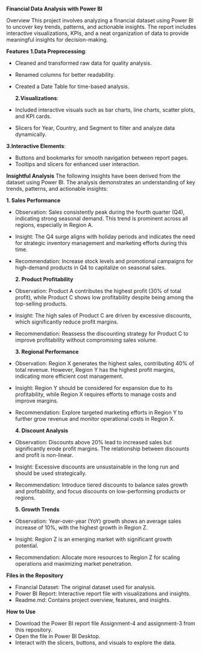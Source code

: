 **Financial Data Analysis with Power BI**

Overview
This project involves analyzing a financial dataset using Power BI to uncover key trends, patterns, and actionable insights. The report includes interactive visualizations, KPIs, and a neat organization of data to provide meaningful insights for decision-making.

**Features**
**1.Data Preprocessing**:

* Cleaned and transformed raw data for quality analysis.
* Renamed columns for better readability.
* Created a Date Table for time-based analysis.
  
  **2.Visualizations**:

* Included interactive visuals such as bar charts, line charts, scatter plots, and KPI cards.
* Slicers for Year, Country, and Segment to filter and analyze data dynamically.
  
**3.Interactive Elements**:

* Buttons and bookmarks for smooth navigation between report pages.
* Tooltips and slicers for enhanced user interaction.
  
**Insightful Analysis**
The following insights have been derived from the dataset using Power BI. The analysis demonstrates an understanding of key trends, patterns, and actionable insights:

**1. Sales Performance**
* Observation: Sales consistently peak during the fourth quarter (Q4), indicating strong seasonal demand. This trend is prominent across all regions, especially in Region A.
* Insight: The Q4 surge aligns with holiday periods and indicates the need for strategic inventory management and marketing efforts during this time.
* Recommendation: Increase stock levels and promotional campaigns for high-demand products in Q4 to capitalize on seasonal sales.
  
  **2. Product Profitability**
* Observation: Product A contributes the highest profit (30% of total profit), while Product C shows low profitability despite being among the top-selling products.
* Insight: The high sales of Product C are driven by excessive discounts, which significantly reduce profit margins.
* Recommendation: Reassess the discounting strategy for Product C to improve profitability without compromising sales volume.

  **3. Regional Performance**
* Observation: Region X generates the highest sales, contributing 40% of total revenue. However, Region Y has the highest profit margins, indicating more efficient cost management.
* Insight: Region Y should be considered for expansion due to its profitability, while Region X requires efforts to manage costs and improve margins.
* Recommendation: Explore targeted marketing efforts in Region Y to further grow revenue and monitor operational costs in Region X.

  **4. Discount Analysis**
* Observation: Discounts above 20% lead to increased sales but significantly erode profit margins. The relationship between discounts and profit is non-linear.
* Insight: Excessive discounts are unsustainable in the long run and should be used strategically.
* Recommendation: Introduce tiered discounts to balance sales growth and profitability, and focus discounts on low-performing products or regions.

   **5. Growth Trends**
* Observation: Year-over-year (YoY) growth shows an average sales increase of 10%, with the highest growth in Region Z.
* Insight: Region Z is an emerging market with significant growth potential.
* Recommendation: Allocate more resources to Region Z for scaling operations and maximizing market penetration.

**Files in the Repository**
* Financial Dataset: The original dataset used for analysis.
* Power BI Report: Interactive report file with visualizations and insights.
* Readme.md: Contains project overview, features, and insights.

 **How to Use**
* Download the Power BI report file Assignment-4 and assignment-3 from this repository.
* Open the file in Power BI Desktop.
* Interact with the slicers, buttons, and visuals to explore the data.
